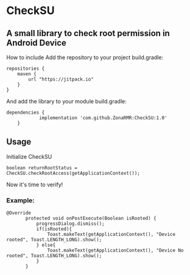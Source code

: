 # CheckSU
## A small library to check root permission in Android Device

How to include
Add the repository to your project build.gradle:

```
repositories {
    maven {
        url "https://jitpack.io"
    }
}
```
And add the library to your module build.gradle:
```
dependencies {
	        implementation 'com.github.ZonaRMR:CheckSU:1.0'
	}
  ```
 ## Usage
 Initialize CheckSU
 ```
 boolean returnRootStatus = CheckSU.checkRootAccess(getApplicationContext());
 ```
Now it's time to verify!
###  Example:
 ```
 @Override
        protected void onPostExecute(Boolean isRooted) {
            progressDialog.dismiss();
            if(isRooted){
                Toast.makeText(getApplicationContext(), "Device rooted", Toast.LENGTH_LONG).show();
            } else{
                Toast.makeText(getApplicationContext(), "Device No rooted", Toast.LENGTH_LONG).show();
            }
        }
```
